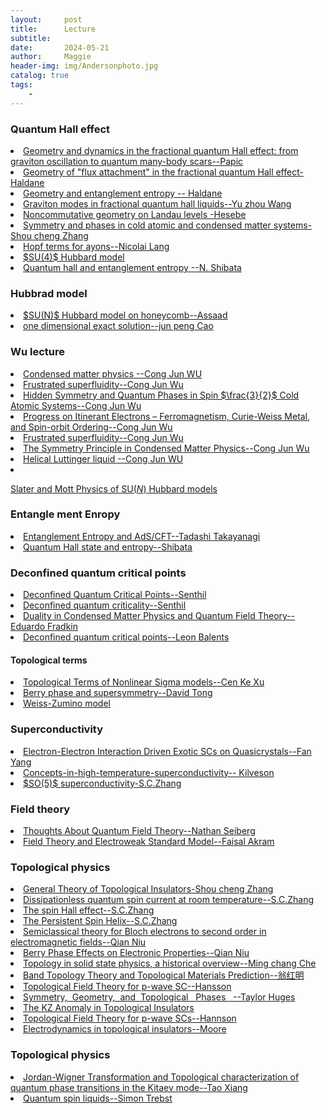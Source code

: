 ```yaml
---
layout:     post
title:      Lecture
subtitle:   
date:       2024-05-21
author:     Maggie
header-img: img/Andersonphoto.jpg
catalog: true
tags:
    - 
---
```










### Quantum Hall effect 


<li>
<a href="https://maggiexheuw.github.io/pdf2/papic.pdf">
Geometry and dynamics in the fractional quantum Hall effect:
from graviton oscillation to quantum many-body scars--Papic
</a></li>

<li>
<a href="https://maggiexheuw.github.io/pdf2/cargese1-haldane.pdf">
Geometry of "flux attachment" in
the fractional quantum Hall effect-Haldane
</a></li>


<li>
<a href="https://maggiexheuw.github.io/Group/13050049.pdf">
Geometry and entanglement entropy -- Haldane 
</a></li>



<li>
<a href="https://maggiexheuw.github.io/pdf2/Wang Yuzhu_SPMS_Thesis.pdf">
Graviton modes in fractional quantum hall liquids--Yu zhou Wang 
</a></li>

<li>
<a href="https://maggiexheuw.github.io/pdf2/hasebe-kazuki.pdf">
Noncommutative geometry on Landau levels -Hesebe 
</a></li>


<li>
<a href="https://maggiexheuw.github.io/pdf2/zhang.pdf">
Symmetry and phases in cold atomic and
condensed matter systems-Shou cheng Zhang 
</a></li>



<li>
<a href="https://maggiexheuw.github.io/pdf2/Hopf-Term_Anyons.pdf">
Hopf terms for ayons--Nicolai Lang
</a></li>

<li>
<a href="https://maggiexheuw.github.io/Group/Mila.pdf">
$SU(4)$ Hubbard model 
</a></li>



<li>
<a href="https://maggiexheuw.github.io/Group/Shibata.pdf">
Quantum hall and entanglement entropy --N. Shibata
</a></li>







### Hubbrad model 

<li>
<a href="https://maggiexheuw.github.io/Group/Assaad_CompQCM_KITP.pdf">
$SU(N)$ Hubbard model on honeycomb--Assaad 
</a></li>

<li>
<a href="https://maggiexheuw.github.io/Group/exact.pdf">
one dimensional exact solution--jun peng Cao
</a></li>



### Wu lecture
<li>
<a href="https://maggiexheuw.github.io/Conformal/31-36.pptx">
Condensed matter physics --Cong Jun WU 
</a></li>


<li>
<a href="https://maggiexheuw.github.io/PPTX/Frustratedsuperfluidity_ShanghaiTech.pptx">
Frustrated superfluidity--Cong Jun Wu
</a></li>


<li>
<a href="https://maggiexheuw.github.io/Group/Wu2_ColdAtoms_KITP.pdf">
Hidden Symmetry and Quantum Phases in
Spin $\frac{3}{2}$  Cold Atomic Systems--Cong Jun Wu
</a></li>


<li>
<a href="https://maggiexheuw.github.io/Group/FM_ShanghaiNY_2018.pdf">
Progress on Itinerant Electrons – Ferromagnetism,
Curie-Weiss Metal, and Spin-orbit Ordering--Cong Jun Wu
</a></li>



<li>
<a href="https://maggiexheuw.github.io/PPTX/Frustratedsuperfluidity_ShanghaiTech.pptx">
Frustrated superfluidity--Cong Jun Wu
</a></li>


<li>
<a href="https://maggiexheuw.github.io/Conformal/Symmetry_V4.pdf">
The Symmetry Principle in Condensed Matter Physics--Cong Jun Wu
</a></li>

<li>
<a href="https://maggiexheuw.github.io/Conformal/Wu_QSpinHall_KITP.pdf">
Helical Luttinger liquid --Cong Jun WU 
</a></li>

<li>
<a href="https://maggiexheuw.github.io/Conformal/SUN_Tsinghua.pdf">

Slater and Mott Physics of SU$(N)$ Hubbard models
</a></li>



### Entangle ment Enropy 

<li>
<a href="https://maggiexheuw.github.io/Conformal/CERNEE (1).pdf">
Entanglement Entropy and AdS/CFT--Tadashi Takayanagi
</a></li>


<li>
<a href="https://maggiexheuw.github.io/Conformal/Shibata.pdf">
Quantum Hall state and entropy--Shibata
</a></li>


### Deconfined quantum critical points

<li>
<a href="https://maggiexheuw.github.io/Conformal/Lecture4.pdf">
Deconfined Quantum Critical Points--Senthil
</a></li>


<li>
<a href="https://maggiexheuw.github.io/Conformal/goa1107_2.pdf">
Deconfined quantum criticality--Senthil
</a></li>


<li>
<a href="https://maggiexheuw.github.io/Conformal/quantum-connections-lectures-2019.pdf">
Duality in Condensed Matter
Physics and Quantum Field Theory--Eduardo Fradkin 
</a></li>

<li>
<a href="https://maggiexheuw.github.io/Conformal/608002411.pdf">
Deconfined quantum critical points--Leon Balents
</a></li>


#### Topological terms

<li>
<a href="https://maggiexheuw.github.io/pdf2/Xu_AdScmt_KITP.pdf">
Topological Terms of Nonlinear Sigma models--Cen Ke Xu
</a></li>


<li>
<a href="https://maggiexheuw.github.io/pdf2/hasebe-kazuki.pdf">
Berry phase and supersymmetry--David Tong 
</a></li>

<li>
<a href="https://maggiexheuw.github.io/pdf2/Lecture2 (1).pdf">
Weiss-Zumino model 
</a></li>





### Superconductivity 

<li>
<a href="https://maggiexheuw.github.io/Conformal/Fan_Yang.pptx">
Electron-Electron Interaction Driven Exotic SCs on Quasicrystals--Fan Yang 
</a></li>

<li>
<a href="https://maggiexheuw.github.io/Conformal/concepts-in-high-temperature-superconductivity----ppt-video-online-download.pdf">
Concepts-in-high-temperature-superconductivity-- Kilveson
</a></li>

<li>
<a href="https://maggiexheuw.github.io/PPTX/1593790580.pdf">
$SO(5)$ superconductivity-S.C.Zhang 
</a></li>



### Field theory 

<li>
<a href="https://maggiexheuw.github.io/Conformal/QFT.pdf">
Thoughts About Quantum
Field Theory--Nathan Seiberg 
</a></li>


<li>
<a href="https://maggiexheuw.github.io/Conformal/7th_LHC_school_2018_Lecture1__2__and_3_faisal.pptx">
Field Theory and Electroweak Standard Model--Faisal Akram
</a></li>


### Topological physics

<li>
<a href="https://maggiexheuw.github.io/pdf2/Zhang_Lyon2009_B.pdf">
General Theory of Topological Insulators-Shou cheng Zhang 
</a></li>

<li>
<a href="https://maggiexheuw.github.io/Conformal/
6390157.ppt">
Dissipationless quantum spin current 
at room temperature--S.C.Zhang 
</a></li>

<li>
<a href="https://maggiexheuw.github.io/PPTX/
8402837.ppt">
The spin Hall effect--S.C.Zhang 
</a></li>

<li>
<a href="https://maggiexheuw.github.io/PPTX/
4823841.ppt">
The Persistent Spin Helix--S.C.Zhang 
</a></li>



<li>
<a href="https://maggiexheuw.github.io/PPTX/
qian-niu--university-of-texas-at-austin-----ppt-download.pdf">
Semiclassical theory for Bloch electrons to second order in electromagnetic fields--Qian Niu 
</a></li>

<li>
<a href="https://maggiexheuw.github.io/Conformal/
8063311.ppt">
Berry Phase Effects 
on Electronic Properties--Qian Niu 
</a></li>



<li>
<a href="https://maggiexheuw.github.io/PPTX/
Topo_history.pdf">
Topology in solid state physics,
a historical overview--Ming chang Che 
</a></li>





<li>
<a href="https://maggiexheuw.github.io/Conformal/
2-Topological-Weng.pdf">
Band Topology Theory and
Topological Materials Prediction--翁红明
</a></li>


<li>
<a href="https://maggiexheuw.github.io/Conformal/
Hansson_TopoMat11_KITP.pdf">
Topological Field Theory for p-wave SC--Hansson
</a></li>

<li>
<a href="https://maggiexheuw.github.io/Conformal/sym.pdf">
Symmetry,	
  Geometry,	
  and	
  Topological	 
Phases	
   --Taylor Huges
</a></li>


<li>
<a href="https://maggiexheuw.github.io/pdf2/Delgado.pdf">
The KZ Anomaly in Topological Insulators
</a></li>





<li>
<a href="https://maggiexheuw.github.io/pdf2/Hansson_TopoMat11_KITP.pdf">
Topological Field Theory for p-wave SCs--Hannson
</a></li>

<li>
<a href="https://maggiexheuw.github.io/pdf2/moore_2.pdf">
Electrodynamics in topological insulators--Moore
</a></li>


### Topological physics


<li>
<a href="https://maggiexheuw.github.io/PPTX/XiangTao.ppt">
Jordan-Wigner Transformation and Topological characterization of quantum phase transitions in the Kitaev mode--Tao Xiang 
</a></li>


<li>
<a href="https://maggiexheuw.github.io/PPTX/TR49-QuantumSpinLiquids.pdf">
Quantum spin liquids--Simon Trebst 
</a></li>
